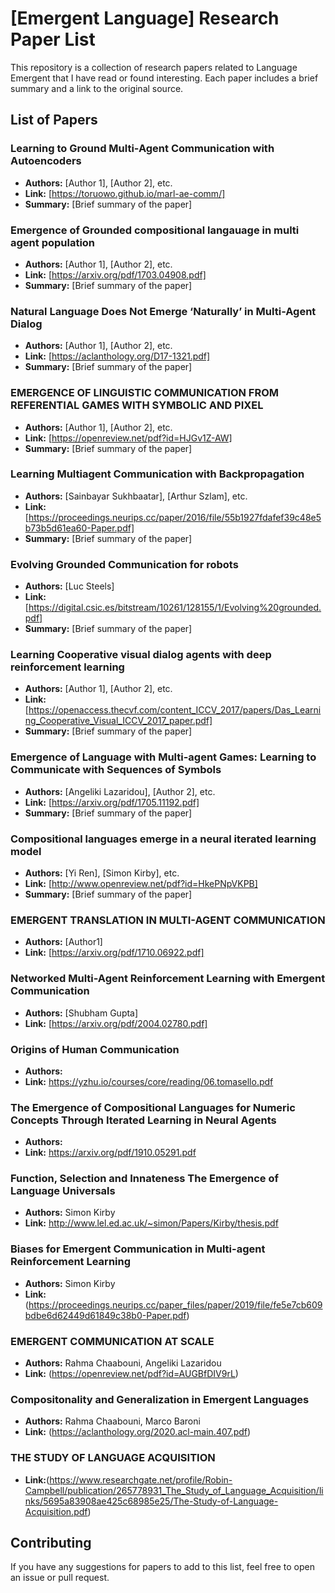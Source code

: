 # [Emergent Language] Research Paper List

This repository is a collection of research papers related to Language Emergent that I have read or found interesting. Each paper includes a brief summary and a link to the original source.

## List of Papers

### Learning to Ground Multi-Agent Communication with Autoencoders

- **Authors:** [Author 1], [Author 2], etc.
- **Link:** [https://toruowo.github.io/marl-ae-comm/]
- **Summary:** [Brief summary of the paper]

### Emergence of Grounded compositional langauage in multi agent population

- **Authors:** [Author 1], [Author 2], etc.
- **Link:** [https://arxiv.org/pdf/1703.04908.pdf]
- **Summary:** [Brief summary of the paper]

### Natural Language Does Not Emerge ‘Naturally’ in Multi-Agent Dialog

- **Authors:** [Author 1], [Author 2], etc.
- **Link:** [https://aclanthology.org/D17-1321.pdf]
- **Summary:** [Brief summary of the paper]

### EMERGENCE OF LINGUISTIC COMMUNICATION FROM REFERENTIAL GAMES WITH SYMBOLIC AND PIXEL

- **Authors:** [Author 1], [Author 2], etc.
- **Link:** [https://openreview.net/pdf?id=HJGv1Z-AW]
- **Summary:** [Brief summary of the paper]

### Learning Multiagent Communication with Backpropagation

- **Authors:** [Sainbayar Sukhbaatar], [Arthur Szlam], etc.
- **Link:** [https://proceedings.neurips.cc/paper/2016/file/55b1927fdafef39c48e5b73b5d61ea60-Paper.pdf]
- **Summary:** [Brief summary of the paper]

### Evolving Grounded Communication for robots

- **Authors:** [Luc Steels]
- **Link:** [https://digital.csic.es/bitstream/10261/128155/1/Evolving%20grounded.pdf]
- **Summary:** [Brief summary of the paper]

### Learning Cooperative visual dialog agents with deep reinforcement learning

- **Authors:** [Author 1], [Author 2], etc.
- **Link:** [https://openaccess.thecvf.com/content_ICCV_2017/papers/Das_Learning_Cooperative_Visual_ICCV_2017_paper.pdf]
- **Summary:** [Brief summary of the paper]

### Emergence of Language with Multi-agent Games: Learning to Communicate with Sequences of Symbols

- **Authors:** [Angeliki Lazaridou], [Author 2], etc.
- **Link:** [https://arxiv.org/pdf/1705.11192.pdf]
- **Summary:** [Brief summary of the paper]

### Compositional languages emerge in a neural iterated learning model

- **Authors:** [Yi Ren], [Simon Kirby], etc.
- **Link:** [http://www.openreview.net/pdf?id=HkePNpVKPB]
- **Summary:** [Brief summary of the paper]

### EMERGENT TRANSLATION IN MULTI-AGENT COMMUNICATION

- **Authors:** [Author1]
- **Link:** [https://arxiv.org/pdf/1710.06922.pdf]

### Networked Multi-Agent Reinforcement Learning with Emergent Communication

- **Authors:** [Shubham Gupta]
- **Link:** [https://arxiv.org/pdf/2004.02780.pdf]

### Origins of Human Communication

- **Authors:** 
- **Link:** https://yzhu.io/courses/core/reading/06.tomasello.pdf

### The Emergence of Compositional Languages for Numeric Concepts Through Iterated Learning in Neural Agents

- **Authors:** 
- **Link:** https://arxiv.org/pdf/1910.05291.pdf

### Function, Selection and Innateness The Emergence of Language Universals

- **Authors:**  Simon Kirby
- **Link:** http://www.lel.ed.ac.uk/~simon/Papers/Kirby/thesis.pdf

### Biases for Emergent Communication in Multi-agent Reinforcement Learning

- **Authors:**  Simon Kirby
- **Link:** (https://proceedings.neurips.cc/paper_files/paper/2019/file/fe5e7cb609bdbe6d62449d61849c38b0-Paper.pdf)

### EMERGENT COMMUNICATION AT SCALE

- **Authors:**  Rahma Chaabouni, Angeliki Lazaridou
- **Link:** (https://openreview.net/pdf?id=AUGBfDIV9rL)

### Compositonality and Generalization in Emergent Languages

- **Authors:** Rahma Chaabouni, Marco Baroni
- **Link:** (https://aclanthology.org/2020.acl-main.407.pdf)

### THE STUDY OF LANGUAGE ACQUISITION
- **Link:**(https://www.researchgate.net/profile/Robin-Campbell/publication/265778931_The_Study_of_Language_Acquisition/links/5695a83908ae425c68985e25/The-Study-of-Language-Acquisition.pdf)


## Contributing
If you have any suggestions for papers to add to this list, feel free to open an issue or pull request.
